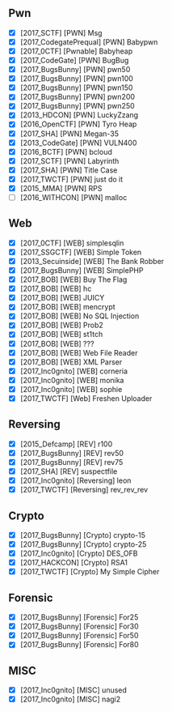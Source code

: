 ## Pwn
- [x] \[2017_SCTF] \[PWN] Msg
- [x] \[2017_CodegatePrequal] \[PWN] Babypwn
- [x] \[2017_0CTF] \[Pwnable] Babyheap
- [x] \[2017_CodeGate] \[PWN] BugBug
- [x] \[2017_BugsBunny] \[PWN] pwn50
- [x] \[2017_BugsBunny] \[PWN] pwn100
- [x] \[2017_BugsBunny] \[PWN] pwn150
- [x] \[2017_BugsBunny] \[PWN] pwn200
- [x] \[2017_BugsBunny] \[PWN] pwn250
- [x] \[2013_HDCON] \[PWN] LuckyZzang
- [x] \[2016_OpenCTF] \[PWN] Tyro Heap
- [x] \[2017_SHA] \[PWN] Megan-35 
- [x] \[2013_CodeGate] \[PWN] VULN400
- [x] \[2016_BCTF] \[PWN] bcloud
- [x] \[2017_SCTF] \[PWN] Labyrinth
- [x] \[2017_SHA] \[PWN] Title Case
- [x] \[2017_TWCTF] \[PWN] just do it
- [x] \[2015_MMA] \[PWN] RPS
- [ ] \[2016_WITHCON] \[PWN] malloc

## Web
- [x] \[2017_0CTF] \[WEB] simplesqlin
- [x] \[2017_SSGCTF] \[WEB] Simple Token
- [x] \[2013_Secuinside] \[WEB] The Bank Robber
- [x] \[2017_BugsBunny] \[WEB] SimplePHP
- [x] \[2017_BOB] \[WEB] Buy The Flag
- [x] \[2017_BOB] \[WEB] hc
- [x] \[2017_BOB] \[WEB] JUICY
- [x] \[2017_BOB] \[WEB] mencrypt
- [x] \[2017_BOB] \[WEB] No SQL Injection
- [x] \[2017_BOB] \[WEB] Prob2
- [x] \[2017_BOB] \[WEB] st1tch
- [x] \[2017_BOB] \[WEB] ???
- [x] \[2017_BOB] \[WEB] Web File Reader
- [x] \[2017_BOB] \[WEB] XML Parser
- [x] \[2017_Inc0gnito] \[WEB] corneria
- [x] \[2017_Inc0gnito] \[WEB] monika
- [x] \[2017_Inc0gnito] \[WEB] sophie
- [x] \[2017_TWCTF] \[Web] Freshen Uploader

## Reversing
- [x] \[2015_Defcamp] \[REV] r100
- [x] \[2017_BugsBunny] \[REV] rev50
- [x] \[2017_BugsBunny] \[REV] rev75
- [x] \[2017_SHA] \[REV] suspectfile
- [x] \[2017_Inc0gnito] \[Reversing] leon
- [x] \[2017_TWCTF] \[Reversing] rev_rev_rev

## Crypto
- [x] \[2017_BugsBunny] \[Crypto] crypto-15
- [x] \[2017_BugsBunny] \[Crypto] crypto-25
- [x] \[2017_Inc0gnito] \[Crypto] DES_OFB
- [x] \[2017_HACKCON] \[Crypto] RSA1
- [x] \[2017_TWCTF] \[Crypto] My Simple Cipher

## Forensic
- [x] \[2017_BugsBunny] \[Forensic] For25
- [x] \[2017_BugsBunny] \[Forensic] For30
- [x] \[2017_BugsBunny] \[Forensic] For50
- [x] \[2017_BugsBunny] \[Forensic] For80

## MISC
- [x] \[2017_Inc0gnito] \[MISC] unused
- [x] \[2017_Inc0gnito] \[MISC] nagi2